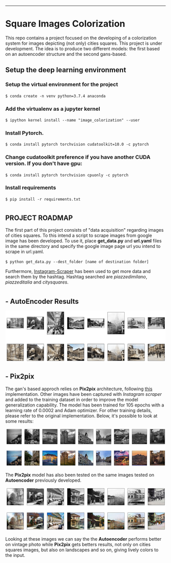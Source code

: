 ---

# Square Images Colorization

This repo contains a project focused on the developing of a colorization system for images depicting (not only) cities squares. This project is under development. The idea is to produce two different models: the first based on an autoencoder structure and the second gans-based. 

## Setup the deep learning environment

### Setup the virtual environment for the project

`$ conda create -n venv python=3.7.4 anaconda`

### Add the virtualenv as a jupyter kernel

`$ ipython kernel install --name "image_colorization" --user`

### Install Pytorch.

`$ conda install pytorch torchvision cudatoolkit=10.0 -c pytorch`

### Change cudatoolkit preference if you have another CUDA version. If you don't have gpu:

`$ conda install pytorch torchvision cpuonly -c pytorch`

### Install requirements

`$ pip install -r requirements.txt`

#
 
## PROJECT ROADMAP

The first part of this project consists of "data acquisition" regarding images of cities squares. To this intend a script to scrape images from google image has been developed. To use it, place **get_data.py** and **url.yaml** files in the same directory and specify the google image page url you intend to scrape in url.yaml.

`$ python get_data.py --dest_folder [name of destination folder]`

Furthermore, [Instagram-Scraper](https://github.com/rarcega/instagram-scraper) has been used to get more data and search them by the hashtag. Hashtag searched are _piazzedimilano_, _piazzeditalia_ and _citysquares_.

#

## - AutoEncoder Results

![alt text](https://github.com/done1892/Square-Images-Colorization/blob/master/autoencoders/results_ae299x299_trainedmore2.png)

## - Pix2pix

The gan's based approch relies on **Pix2pix** architecture, following [this](https://github.com/junyanz/pytorch-CycleGAN-and-pix2pix) implementation. Other images have been captured with _Instagram scraper_ and added to the training dataset in order to improve the model generalization capability. 
The model has been trained for 105 epochs with a learning rate of 0.0002 and Adam optimizer. For other training details, please refer to the original implementation.
Below, it's possible to look at some results:

![alt text](https://github.com/done1892/Square-Images-Colorization/blob/master/pix2pix/showres.jpg)

The **Pix2pix** model has also been tested on the same images tested on **Autoencoder** previously developed.

![alt text](https://github.com/done1892/Square-Images-Colorization/blob/master/pix2pix/showres2.jpg)

Looking at these images we can say the the **Autoencoder** performs better on vintage photo while **Pix2pix** gets betters results, not only on cities squares images, but also on landscapes and so on, giving lively colors to the input.
